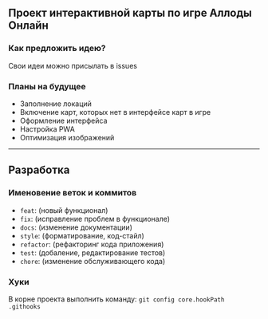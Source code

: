 ## Проект интерактивной карты по игре Аллоды Онлайн

### Как предложить идею?

Свои идеи можно присылать в issues

### Планы на будущее

- Заполнение локаций
- Включение карт, которых нет в интерфейсе карт в игре
- Оформление интерфейса
- Настройка PWA
- Оптимизация изображений

---

## Разработка

### Именовение веток и коммитов

  - `feat`: (новый функционал)
  - `fix`: (исправление проблем в функционале)
  - `docs`: (изменение документации)
  - `style`: (форматирование, код-стайл)
  - `refactor`: (рефакторинг кода приложения)
  - `test`: (добаление, редактирование тестов)
  - `chore`: (изменение обслуживающего кода)

### Хуки

В корне проекта выполнить команду: `git config core.hookPath .githooks`

